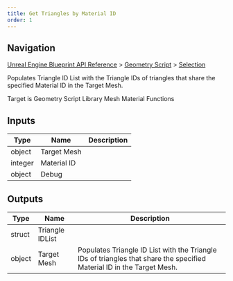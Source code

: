 ```yaml
---
title: Get Triangles by Material ID
order: 1
---
```

## Navigation

[Unreal Engine Blueprint API Reference](https://dev.epicgames.com/documentation/en-us/unreal-engine/BlueprintAPI) > [Geometry Script](https://dev.epicgames.com/documentation/en-us/unreal-engine/BlueprintAPI/GeometryScript) > [Selection](https://dev.epicgames.com/documentation/en-us/unreal-engine/BlueprintAPI/GeometryScript/Selection)

Populates Triangle ID List with the Triangle IDs of triangles that share the specified Material ID in the Target Mesh.

Target is Geometry Script Library Mesh Material Functions

## Inputs

| Type | Name | Description |
| --- | --- | --- |
| object | Target Mesh |  |
| integer | Material ID |  |
| object | Debug |  |

## Outputs

| Type | Name | Description |
| --- | --- | --- |
| struct | Triangle IDList |  |
| object | Target Mesh | Populates Triangle ID List with the Triangle IDs of triangles that share the specified Material ID in the Target Mesh. |
